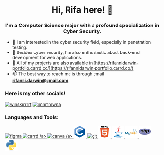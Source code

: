 <h1 align="center">Hi, Rifa here! 👋</h1>
<h3 align="center">I'm a Computer Science major with a profound specialization in Cyber Security.</h3>

- 🌱 I am interested in the cyber security field, especially in penetration testing.
- 👀 Besides cyber security, I'm also enthusiastic about back-end development for web applications.
- 📝 All of my projects are also available in [https://rifannidarwin-portfolio.carrd.co/](https://rifannidarwin-portfolio.carrd.co/)
- 📫 The best way to reach me is through email **rifanni.darwin@gmail.com**.

<h3 align="left">Here is my other socials!</h3>
<p align="left">
<a href="https://instagram.com/winskrrrrrt" target="blank"><img align="center" src="https://raw.githubusercontent.com/rahuldkjain/github-profile-readme-generator/master/src/images/icons/Social/instagram.svg" alt="winskrrrrrt" height="30" width="40" /></a>
<a href="https://discord.gg/imnmmwna" target="blank"><img align="center" src="https://raw.githubusercontent.com/rahuldkjain/github-profile-readme-generator/master/src/images/icons/Social/discord.svg" alt="imnmmwna" height="30" width="40" /></a>
</p>

<h3 align="left">Languages and Tools:</h3>
<p align="left"> 
<a href="https://www.figma.com/" target="_blank" rel="noreferrer"> <img src="https://www.vectorlogo.zone/logos/figma/figma-icon.svg" alt="figma" width="40" height="40"/> </a> 
<a href="https://carrd.co/" target = "_blank" rel = "noreferrer"> <img src = "https://github.com/simple-icons/simple-icons/blob/master/icons/carrd.svg" alt="carrd" width="40" height="40"/> /a>
<a href="https://www.canva.com/" target = "_blank" rel = "noreferrer"> <img src = "https://vectorwiki.com/logo/canva" alt="canva" width="40" height="40"/> /a>
<a href="https://www.cprogramming.com/" target="_blank" rel="noreferrer"> <img src="https://raw.githubusercontent.com/devicons/devicon/master/icons/c/c-original.svg" alt="c" width="40" height="40"/> </a>
<a href="https://git-scm.com/" target="_blank" rel="noreferrer"> <img src="https://www.vectorlogo.zone/logos/git-scm/git-scm-icon.svg" alt="git" width="40" height="40"/> </a> 
<a href="https://www.w3.org/html/" target="_blank" rel="noreferrer"> <img src="https://raw.githubusercontent.com/devicons/devicon/master/icons/html5/html5-original-wordmark.svg" alt="html5" width="40" height="40"/> </a> 
<a href="https://www.java.com" target="_blank" rel="noreferrer"> <img src="https://raw.githubusercontent.com/devicons/devicon/master/icons/java/java-original.svg" alt="java" width="40" height="40"/> </a> 
<a href="https://www.mysql.com/" target="_blank" rel="noreferrer"> <img src="https://raw.githubusercontent.com/devicons/devicon/master/icons/mysql/mysql-original-wordmark.svg" alt="mysql" width="40" height="40"/> </a> 
<a href="https://www.php.net" target="_blank" rel="noreferrer"> <img src="https://raw.githubusercontent.com/devicons/devicon/master/icons/php/php-original.svg" alt="php" width="40" height="40"/> </a> 
<a href="https://www.python.org" target="_blank" rel="noreferrer"> <img src="https://raw.githubusercontent.com/devicons/devicon/master/icons/python/python-original.svg" alt="python" width="40" height="40"/> </a>  
</p>
